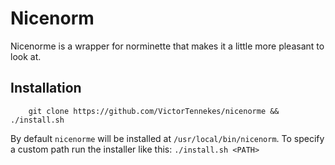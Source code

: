 # Nicenorm

Nicenorme is a wrapper for norminette that makes it a little more pleasant to look at.

## Installation
```
	git clone https://github.com/VictorTennekes/nicenorme && ./install.sh
```

By default `nicenorme` will be installed at `/usr/local/bin/nicenorm`.
To specify a custom path run the installer like this: `./install.sh <PATH>`